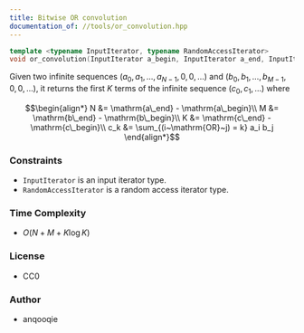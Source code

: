 ```yaml
---
title: Bitwise OR convolution
documentation_of: //tools/or_convolution.hpp
---
```


```cpp
template <typename InputIterator, typename RandomAccessIterator>
void or_convolution(InputIterator a_begin, InputIterator a_end, InputIterator b_begin, InputIterator b_end, RandomAccessIterator c_begin, RandomAccessIterator c_end);
```

Given two infinite sequences $(a_0, a_1, \ldots, a_{N - 1}, 0, 0, \ldots)$ and $(b_0, b_1, \ldots, b_{M - 1}, 0, 0, \ldots)$, it returns the first $K$ terms of the infinite sequence $(c_0, c_1, \ldots)$ where

$$\begin{align*}
N &= \mathrm{a\_end} - \mathrm{a\_begin}\\
M &= \mathrm{b\_end} - \mathrm{b\_begin}\\
K &= \mathrm{c\_end} - \mathrm{c\_begin}\\
c_k &= \sum_{(i~\mathrm{OR}~j) = k} a_i b_j
\end{align*}$$

### Constraints
- `InputIterator` is an input iterator type.
- `RandomAccessIterator` is a random access iterator type.

### Time Complexity
- $O(N + M + K \log K)$

### License
- CC0

### Author
- anqooqie
